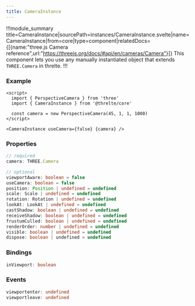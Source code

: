 ```yaml
---
title: CameraInstance
---
```


!!!module_summary title=CameraInstance|sourcePath=instances/CameraInstance.svelte|name=CameraInstance|from=core|type=component|relatedDocs={[{name:"three.js Camera reference",url:"https://threejs.org/docs/#api/en/cameras/Camera"}]}
This component lets you use any manually instantiated object that extends `THREE.Camera` in threlte.
!!!

### Example <!-- omit in toc -->

```svelte
<script>
  import { PerspectiveCamera } from 'three'
  import { CameraInstance } from '@threlte/core'

  const camera = new PerspectiveCamera(45, 1, 1, 1000)
</script>

<CameraInstance useCamera={false} {camera} />
```

### Properties <!-- omit in toc -->

```ts
// required
camera: THREE.Camera

// optional
viewportAware: boolean = false
useCamera: boolean = false
position: Position | undefined = undefined
scale: Scale | undefined = undefined
rotation: Rotation | undefined = undefined
lookAt: LookAt | undefined = undefined
castShadow: boolean | undefined = undefined
receiveShadow: boolean | undefined = undefined
frustumCulled: boolean | undefined = undefined
renderOrder: number | undefined = undefined
visible: boolean | undefined = undefined
dispose: boolean | undefined = undefined
```

### Bindings <!-- omit in toc -->

```ts
inViewport: boolean
```

### Events <!-- omit in toc -->

```ts
viewportenter: undefined
viewportleave: undefined
```
